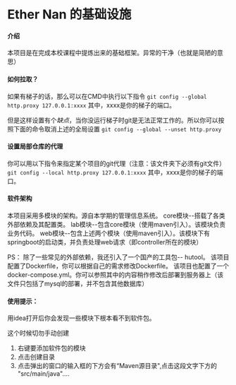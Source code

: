 # Ether Nan 的基础设施

#### 介绍

本项目是在完成本校课程中提炼出来的基础框架。异常的干净（也就是简陋的意思）

#### 如何拉取？

如果有梯子的话，那么可以在CMD中执行以下指令
`git config --global http.proxy 127.0.0.1:xxxx`
其中，xxxx是你的梯子的端口。

但是这样设置有个*缺点*，当你没运行梯子时git是无法正常工作的。所以你可以按照下面的命令取消上述的全局设置
`git config --global --unset http.proxy`

#### 设置局部仓库的代理

你可以用以下指令来指定某个项目的git代理（注意：该文件夹下必须有git文件）
`git config --local http.proxy 127.0.0.1:xxxx`
其中，xxxx是你的梯子的端口。

#### 软件架构

本项目采用多模块的架构。源自本学期的管理信息系统。 core模块--搭载了各类外部依赖及其配置类。 lab模块--包含core模块（使用maven引入）。该模块负责业务代码。
web模块--包含上述两个模块（使用maven引入）。该模块下有springboot的启动类，并负责处理web请求（即controller所在的模块）

PS： 除了一些常见的外部依赖，我还引入了一个国产的工具包-- hutool。 该项目配置了Dockerfile，你可以根据自己的需求修改Dockerfile。
该项目也配置了一个docker-compose.yml。你可以参照其中的内容稍作修改后部署到服务器上（该文件只包括了mysql的部署，并不包含其他数据库）

#### 使用提示：

用idea打开后你会发现一些模块下根本看不到软件包。

这个时候切勿手动创建 

1. 右键要添加软件包的模块 
2. 点击创建目录
3. 点击弹出的窗口的输入框的下方会有“Maven源目录",点击这段文字下方的
"src/main/java"....

